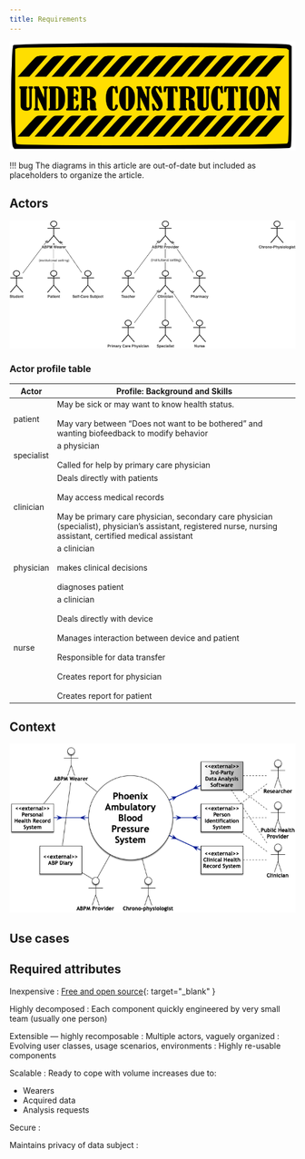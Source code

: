 ```yaml
---
title: Requirements
---
```

![Under Construction](../images/underconstruction.svg)

!!! bug
    The diagrams in this article are out-of-date but included as placeholders to organize the article.

## Actors

![Actors](../images/requirements-actors-model.png)

### Actor profile table

| Actor | Profile: Background and Skills |
| ----- | ------------------------------ |
| patient | May be sick or may want to know health status.<br><br>May vary between “Does not want to be bothered” and wanting biofeedback to modify behavior |
| specialist | a physician<br><br>Called for help by primary care physician |
| clinician | Deals directly with patients<br><br>May access medical records<br><br>May be primary care physician, secondary care physician (specialist), physician’s assistant, registered nurse, nursing assistant, certified medical assistant |
| physician | a clinician<br><br>makes clinical decisions<br><br>diagnoses patient |
| nurse | a clinician<br><br>Deals directly with device<br><br>Manages interaction between device and patient<br><br>Responsible for data transfer<br><br>Creates report for physician<br><br>Creates report for patient |

## Context

![Context Diagram](../images/context-diagram.png)

## Use cases

## Required attributes

Inexpensive
: [Free and open source](https://en.wikipedia.org/wiki/Free_and_open-source_software){: target="_blank" }

Highly decomposed
: Each component quickly engineered by very small team (usually one person)

Extensible &mdash; highly recomposable
: Multiple actors, vaguely organized
: Evolving user classes, usage scenarios, environments
: Highly re-usable components

Scalable
: Ready to cope with volume increases due to:
  - Wearers
  - Acquired data
  - Analysis requests

Secure
: &nbsp;

Maintains privacy of data subject
: &nbsp;

